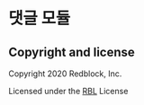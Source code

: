# 댓글 모듈
## Copyright and license
Copyright 2020 Redblock, Inc.

Licensed under the [RBL](https://kimsq.com/p/rbl) License
